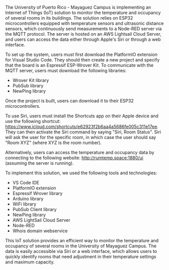 The University of Puerto Rico - Mayaguez Campus is implementing an Internet of Things (IoT) solution to monitor the temperature and occupancy of several rooms in its buildings. The solution relies on ESP32 microcontrollers equipped with temperature sensors and ultrasonic distance sensors, which continuously send measurements to a Node-RED server via the MQTT protocol. The server is hosted on an AWS Lightsail Cloud Server, and users can access the data either through Apple's Siri or through a web interface.

To set up the system, users must first download the PlatformIO extension for Visual Studio Code. They should then create a new project and specify that the board is an Espressif ESP-Wrover Kit. To communicate with the MQTT server, users must download the following libraries: 

- Wrover Kit library
- PubSub library
- NewPing library

Once the project is built, users can download it to their ESP32 microcontrollers.

To use Siri, users must install the Shortcuts app on their Apple device and use the following shortcut: https://www.icloud.com/shortcuts/e62923f2b6aa4a5686fe005c311e17ee. They can then activate the Siri command by saying "Siri, Room Status". Siri will ask the user for the specific room, in which case the user should say "Room XYZ" (where XYZ is the room number).

Alternatively, users can access the temperature and occupancy data by connecting to the following website: http://rumtemp.space:1880/ui (assuming the server is running). 

To implement this solution, we used the following tools and technologies: 

- VS Code IDE
- PlatformIO extension
- Espressif Wrover library
- Arduino library
- WiFi library
- PubSub Client library
- NewPing library
- AWS LightSail Cloud Server
- Node-RED
- Whois domain webservice

This IoT solution provides an efficient way to monitor the temperature and occupancy of several rooms in the University of Mayaguez Campus. The data is easily accessible via Siri or a web interface, which allows users to quickly identify rooms that need adjustment in their temperature settings and maximum capacity.
